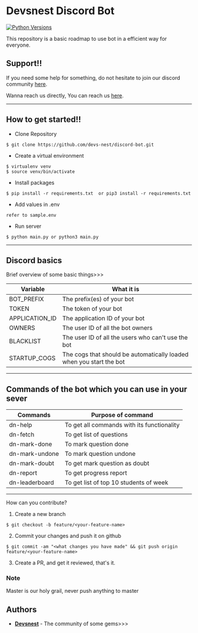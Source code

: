 # Devsnest Discord Bot
[![Python Versions](https://img.shields.io/badge/python-3.6%20%7C%203.7%20%7C%203.8-orange)](https://github.com/kkrypt0nn/Python-Discord-Bot-Template)

This repository is a basic roadmap to use bot in a efficient way for everyone.

## Support!!

If you need some help for something, do not hesitate to join our discord community [here](https://discord.gg/ZUAJYjqD).

Wanna reach us directly, You can reach us [here](https://devsnest.in/).

---------------------------------------------------------------------------------------------

## How to get started!!

* Clone Repository
```shell script
$ git clone https://github.com/devs-nest/discord-bot.git
```
* Create a virtual environment 
```
$ virtualenv venv
$ source venv/bin/activate
```

* Install packages
``` 
$ pip install -r requirements.txt  or pip3 install -r requirements.txt
```

* Add values in .env 
```
refer to sample.env
```
* Run server
```shell script
$ python main.py or python3 main.py
```
---------------------------------------------------------------------------------------------

## Discord basics

Brief overview of some basic things>>>

| Variable          | What it is                                                            |
| ------------------| ----------------------------------------------------------------------|
| BOT_PREFIX        | The prefix(es) of your bot                                            |
| TOKEN             | The token of your bot                                                 |
| APPLICATION_ID    | The application ID of your bot                                        |
| OWNERS            | The user ID of all the bot owners                                     |
| BLACKLIST         | The user ID of all the users who can't use the bot                    |
| STARTUP_COGS      | The cogs that should be automatically loaded when you start the bot   |
---------------------------------------------------------------------------------------------
## Commands of the bot which you can use in your sever

|  Commands         | Purpose of command                                                    |
| ------------------| ----------------------------------------------------------------------|
| dn-help           | To get all commands with its functionality                            |
| dn-fetch          | To get list of questions                                              |
| dn-mark-done      | To mark question done                                                 |
| dn-mark-undone    | To mark question undone                                               |
| dn-mark-doubt     | To get mark question as doubt                                         | 
| dn-report         | To get progress report                                                |
| dn-leaderboard    | To get list of top 10 students of week                                |
---------------------------------------------------------------------------------------------

How can you contribute?
1. Create a new branch
```shell script
$ git checkout -b feature/<your-feature-name>
```

2. Commit your changes and push it on github
```shell script
$ git commit -am "<what changes you have made" && git push origin feature/<your-feature-name>
```

3. Create a PR, and get it reviewed, that's it.


### Note 
Master is our holy grail, never push anything to master

## Authors
* **[Devsnest](https://github.com/devs-nest)** - The community of some gems>>>
